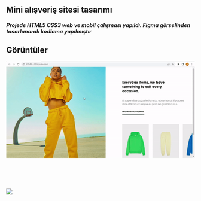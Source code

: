 <h2>Mini alışveriş sitesi tasarımı</h2>

<h5>Projede HTML5 CSS3 web ve mobil çalışması yapıldı. Figma görselinden tasarlanarak kodlama yapılmıştır</5>

<h2>Görüntüler</h2>

![](https://github.com/darahta/F-st_Project/blob/master/digifist.gif)

<br/><br/><br/>

![](https://github.com/darahta/F-st_Project/blob/master/digifist1.gif)




